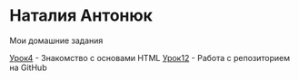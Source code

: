 

# Наталия Антонюк
Мои домашние задания

[Урок4](https://nataliia1003.github.io/lesson4/src/ "Моя готовая домашка") - Знакомство с основами HTML
[Урок12](https://nataliia1003.github.io/lesson12/ "Моя готовая домашка") - Работа с репозиторием на GitHub

